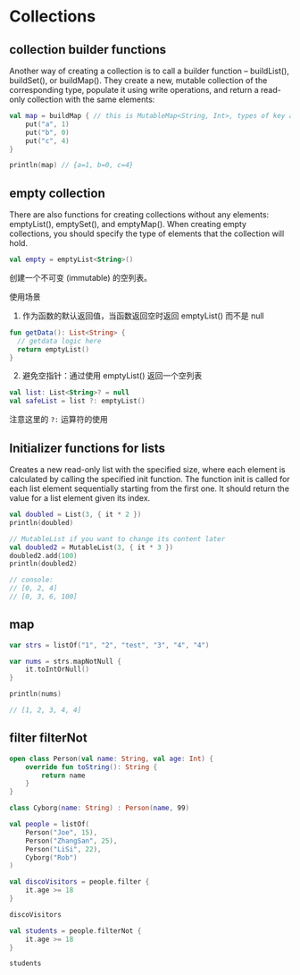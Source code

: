 # Collections

## collection builder functions

Another way of creating a collection is to call a builder function – buildList(), buildSet(), or buildMap(). They create a new, mutable collection of the corresponding type, populate it using write operations, and return a read-only collection with the same elements:


```kotlin
val map = buildMap { // this is MutableMap<String, Int>, types of key and value are inferred from the `put()` calls below
    put("a", 1)
    put("b", 0)
    put("c", 4)
}

println(map) // {a=1, b=0, c=4}
```

## empty collection

There are also functions for creating collections without any elements: emptyList(), emptySet(), and emptyMap(). When creating empty collections, you should specify the type of elements that the collection will hold.


```kotlin
val empty = emptyList<String>()
```

创建一个不可变 (immutable) 的空列表。

使用场景 

1. 作为函数的默认返回值，当函数返回空时返回 emptyList() 而不是 null

```kotlin
fun getData(): List<String> {
  // getdata logic here
  return emptyList()
}
```

2. 避免空指针：通过使用 emptyList() 返回一个空列表

```kotlin
val list: List<String>? = null
val safeList = list ?: emptyList()
```

注意这里的 `?:` 运算符的使用



## Initializer functions for lists


Creates a new read-only list with the specified size, where each element is calculated by calling the specified init function.
The function init is called for each list element sequentially starting from the first one. It should return the value for a list element given its index.

```kotlin
val doubled = List(3, { it * 2 })
println(doubled)

// MutableList if you want to change its content later
val doubled2 = MutableList(3, { it * 3 })
doubled2.add(100)
println(doubled2)

// console: 
// [0, 2, 4]
// [0, 3, 6, 100]
```




## map

```kotlin
var strs = listOf("1", "2", "test", "3", "4", "4")

var nums = strs.mapNotNull {
    it.toIntOrNull()
}

println(nums)

// [1, 2, 3, 4, 4]

```

## filter filterNot

```kotlin
open class Person(val name: String, val age: Int) {
    override fun toString(): String {
        return name
    }
}

class Cyborg(name: String) : Person(name, 99)

val people = listOf(
    Person("Joe", 15),
    Person("ZhangSan", 25),
    Person("LiSi", 22),
    Cyborg("Rob")
)

val discoVisitors = people.filter {
    it.age >= 18
}

discoVisitors

val students = people.filterNot {
    it.age >= 18
}

students
```